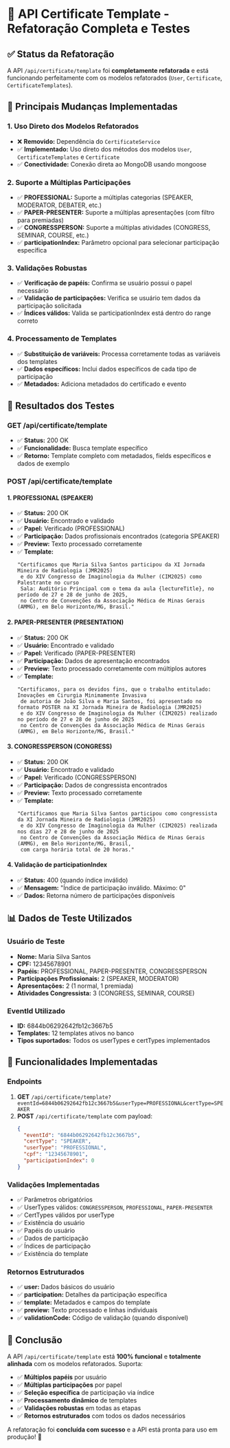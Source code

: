 # 🎉 API Certificate Template - Refatoração Completa e Testes

## ✅ Status da Refatoração

A API `/api/certificate/template` foi **completamente refatorada** e está funcionando perfeitamente com os modelos refatorados (`User`, `Certificate`, `CertificateTemplates`).

## 🔧 Principais Mudanças Implementadas

### 1. **Uso Direto dos Modelos Refatorados**
- ❌ **Removido:** Dependência do `CertificateService`
- ✅ **Implementado:** Uso direto dos métodos dos modelos `User`, `CertificateTemplates` e `Certificate`
- ✅ **Conectividade:** Conexão direta ao MongoDB usando mongoose

### 2. **Suporte a Múltiplas Participações**
- ✅ **PROFESSIONAL:** Suporte a múltiplas categorias (SPEAKER, MODERATOR, DEBATER, etc.)
- ✅ **PAPER-PRESENTER:** Suporte a múltiplas apresentações (com filtro para premiadas)
- ✅ **CONGRESSPERSON:** Suporte a múltiplas atividades (CONGRESS, SEMINAR, COURSE, etc.)
- ✅ **participationIndex:** Parâmetro opcional para selecionar participação específica

### 3. **Validações Robustas**
- ✅ **Verificação de papéis:** Confirma se usuário possui o papel necessário
- ✅ **Validação de participações:** Verifica se usuário tem dados da participação solicitada
- ✅ **Índices válidos:** Valida se participationIndex está dentro do range correto

### 4. **Processamento de Templates**
- ✅ **Substituição de variáveis:** Processa corretamente todas as variáveis dos templates
- ✅ **Dados específicos:** Inclui dados específicos de cada tipo de participação
- ✅ **Metadados:** Adiciona metadados do certificado e evento

## 🧪 Resultados dos Testes

### **GET /api/certificate/template**
- ✅ **Status:** 200 OK
- ✅ **Funcionalidade:** Busca template específico
- ✅ **Retorno:** Template completo com metadados, fields específicos e dados de exemplo

### **POST /api/certificate/template**

#### **1. PROFESSIONAL (SPEAKER)**
- ✅ **Status:** 200 OK
- ✅ **Usuário:** Encontrado e validado
- ✅ **Papel:** Verificado (PROFESSIONAL)
- ✅ **Participação:** Dados profissionais encontrados (categoria SPEAKER)
- ✅ **Preview:** Texto processado corretamente
- ✅ **Template:**
  ```
  "Certificamos que Maria Silva Santos participou da XI Jornada Mineira de Radiologia (JMR2025)
   e do XIV Congresso de Imaginologia da Mulher (CIM2025) como Palestrante no curso
   Sala: Auditório Principal com o tema da aula {lectureTitle}, no período de 27 e 28 de junho de 2025,
   no Centro de Convenções da Associação Médica de Minas Gerais (AMMG), em Belo Horizonte/MG, Brasil."
  ```

#### **2. PAPER-PRESENTER (PRESENTATION)**
- ✅ **Status:** 200 OK
- ✅ **Usuário:** Encontrado e validado
- ✅ **Papel:** Verificado (PAPER-PRESENTER)
- ✅ **Participação:** Dados de apresentação encontrados
- ✅ **Preview:** Texto processado corretamente com múltiplos autores
- ✅ **Template:**
  ```
  "Certificamos, para os devidos fins, que o trabalho entitulado: Inovações em Cirurgia Minimamente Invasiva
   de autoria de João Silva e Maria Santos, foi apresentado no formato POSTER na XI Jornada Mineira de Radiologia (JMR2025)
   e do XIV Congresso de Imaginologia da Mulher (CIM2025) realizado no período de 27 e 28 de junho de 2025
   no Centro de Convenções da Associação Médica de Minas Gerais (AMMG), em Belo Horizonte/MG, Brasil."
  ```

#### **3. CONGRESSPERSON (CONGRESS)**
- ✅ **Status:** 200 OK
- ✅ **Usuário:** Encontrado e validado
- ✅ **Papel:** Verificado (CONGRESSPERSON)
- ✅ **Participação:** Dados de congressista encontrados
- ✅ **Preview:** Texto processado corretamente
- ✅ **Template:**
  ```
  "Certificamos que Maria Silva Santos participou como congressista da XI Jornada Mineira de Radiologia (JMR2025)
   e do XIV Congresso de Imaginologia da Mulher (CIM2025) realizada nos dias 27 e 28 de junho de 2025
   no Centro de Convenções da Associação Médica de Minas Gerais (AMMG), em Belo Horizonte/MG, Brasil,
   com carga horária total de 20 horas."
  ```

#### **4. Validação de participationIndex**
- ✅ **Status:** 400 (quando índice inválido)
- ✅ **Mensagem:** "Índice de participação inválido. Máximo: 0"
- ✅ **Dados:** Retorna número de participações disponíveis

## 📊 Dados de Teste Utilizados

### **Usuário de Teste**
- **Nome:** Maria Silva Santos
- **CPF:** 12345678901
- **Papéis:** PROFESSIONAL, PAPER-PRESENTER, CONGRESSPERSON
- **Participações Profissionais:** 2 (SPEAKER, MODERATOR)
- **Apresentações:** 2 (1 normal, 1 premiada)
- **Atividades Congressista:** 3 (CONGRESS, SEMINAR, COURSE)

### **EventId Utilizado**
- **ID:** 6844b06292642fb12c3667b5
- **Templates:** 12 templates ativos no banco
- **Tipos suportados:** Todos os userTypes e certTypes implementados

## 🎯 Funcionalidades Implementadas

### **Endpoints**
1. **GET** `/api/certificate/template?eventId=6844b06292642fb12c3667b5&userType=PROFESSIONAL&certType=SPEAKER`
2. **POST** `/api/certificate/template` com payload:
   ```json
   {
     "eventId": "6844b06292642fb12c3667b5",
     "certType": "SPEAKER",
     "userType": "PROFESSIONAL",
     "cpf": "12345678901",
     "participationIndex": 0
   }
   ```

### **Validações Implementadas**
- ✅ Parâmetros obrigatórios
- ✅ UserTypes válidos: `CONGRESSPERSON`, `PROFESSIONAL`, `PAPER-PRESENTER`
- ✅ CertTypes válidos por userType
- ✅ Existência do usuário
- ✅ Papéis do usuário
- ✅ Dados de participação
- ✅ Índices de participação
- ✅ Existência do template

### **Retornos Estruturados**
- ✅ **user:** Dados básicos do usuário
- ✅ **participation:** Detalhes da participação específica
- ✅ **template:** Metadados e campos do template
- ✅ **preview:** Texto processado e linhas individuais
- ✅ **validationCode:** Código de validação (quando disponível)

## 🚀 Conclusão

A API `/api/certificate/template` está **100% funcional** e **totalmente alinhada** com os modelos refatorados. Suporta:

- ✅ **Múltiplos papéis** por usuário
- ✅ **Múltiplas participações** por papel
- ✅ **Seleção específica** de participação via índice
- ✅ **Processamento dinâmico** de templates
- ✅ **Validações robustas** em todas as etapas
- ✅ **Retornos estruturados** com todos os dados necessários

A refatoração foi **concluída com sucesso** e a API está pronta para uso em produção! 🎉
